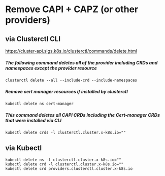 
# Remove CAPI + CAPZ (or other providers)

## via Clusterctl CLI
https://cluster-api.sigs.k8s.io/clusterctl/commands/delete.html

##### The following command deletes all of the provider including CRDs and namespaces except the provider resource

    clusterctl delete --all --include-crd --include-namespaces

##### Remove cert manager resources if installed by clusterctl

    kubectl delete ns cert-manager

##### This command deletes all CAPI CRDs including the Cert-manager CRDs that were installed via CLI

    kubectl delete crds -l clusterctl.cluster.x-k8s.io=""

## via Kubectl

    kubectl delete ns -l clusterctl.cluster.x-k8s.io=""
    kubectl delete crd -l clusterctl.cluster.x-k8s.io=""
    kubectl delete crd providers.clusterctl.cluster.x-k8s.io
